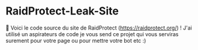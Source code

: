 # RaidProtect-Leak-Site
👀 Voici le code source du site de RaidProtect (https://raidprotect.org/) ! J'ai utilisé un aspirateurs de code je vous send ce projet qui vous serviras surement pour votre page ou pour mettre votre bot etc :)
